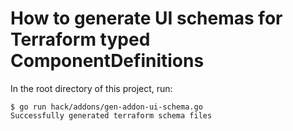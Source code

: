 # How to generate UI schemas for Terraform typed ComponentDefinitions

In the root directory of this project, run:

```shell
$ go run hack/addons/gen-addon-ui-schema.go
Successfully generated terraform schema files
```